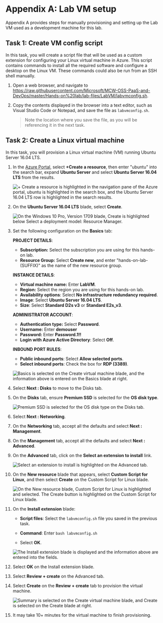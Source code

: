 # Appendix A: Lab VM setup

Appendix A provides steps for manually provisioning and setting up the Lab VM used as a development machine for this lab.

## Task 1: Create VM config script

In this task, you will create a script file that will be used as a custom extension for configuring your Linux virtual machine in Azure. This script contains commands to install all the required software and configure a desktop on the Linux VM. These commands could also be run from an SSH shell manually.

1. Open a web browser, and navigate to <https://raw.githubusercontent.com/Microsoft/MCW-OSS-PaaS-and-DevOps/master/Hands-on%20lab/lab-files/LabVM/labvmconfig.sh>.

2. Copy the contents displayed in the browser into a text editor, such as Visual Studio Code or Notepad, and save the file as `labvmconfig.sh`.

    > Note the location where you save the file, as you will be referencing it in the next task.

## Task 2: Create a Linux virtual machine

In this task, you will provision a Linux virtual machine (VM) running Ubuntu Server 16.04 LTS.

1. In the [Azure Portal](https://portal.azure.com/), select **+Create a resource**, then enter "ubuntu" into the search bar, expand **Ubuntu Server** and select **Ubuntu Server 16.04 LTS** from the results.

    ![+ Create a resource is highlighted in the navigation pane of the Azure portal, ubuntu is highlighted in the search box, and the Ubuntu Server 16.04 LTS row is highlighted in the search results.](media/create-resource-ubuntu-server-16.04-lts.png "Azure Portal")

2. On the **Ubuntu Server 16.04 LTS** blade, select **Create**.

    ![On the Windows 10 Pro, Version 1709 blade, Create is highlighted below Select a deployment model: Resource Manager.](media/ubuntu-server-create.png "Select a deployment model field")

3. Set the following configuration on the **Basics** tab:

    **PROJECT DETAILS**:

    - **Subscription:** Select the subscription you are using for this hands-on lab.
    - **Resource Group:** Select **Create new**, and enter "hands-on-lab-(SUFFIX)" as the name of the new resource group.

    **INSTANCE DETAILS**:

    - **Virtual machine name:** Enter **LabVM**.
    - **Region:** Select the region you are using for this hands-on lab.
    - **Availability options**: Select **No infrastructure redundancy required**.
    - **Image**: Select **Ubuntu Server 16.04 LTS**.
    - **Size**: Select **Standard D2s v3** or **Standard E2s_v3**.

    **ADMINISTRATOR ACCOUNT**:

    - **Authentication type:** Select **Password**.
    - **Username:** Enter **demouser**
    - **Password:** Enter **Password.1!!**
    - **Login with Azure Active Directory**: Select **Off**.

    **INBOUND PORT RULES**:

     - **Public inbound ports**: Select **Allow selected ports**.
     - **Select inbound ports**: Check the box for **RDP (3389)**.

    ![Basics is selected on the Create virtual machine blade, and the information above is entered on the Basics blade at right.](media/create-ubuntu-server-basics.png "Create a virtual machine")

4. Select **Next : Disks** to move to the Disks tab.

5. On the **Disks** tab, ensure **Premium SSD** is selected for the **OS disk type**.

    ![Premium SSD is selected for the OS disk type on the Disks tab.](media/create-ubuntu-server-disks.png "Create a virtual machine")

6. Select **Next : Networking**.

7. On the **Networking** tab, accept all the defaults and select **Next : Management**.

8. On the **Management** tab, accept all the defaults and select **Next : Advanced**.

9. On the **Advanced** tab, click on the **Select an extension to install** link.

    ![Select an extension to install is highlighted on the Advanced tab.](media/create-ubuntu-server-advanced.png "Create a virtual machine")

10. On the **New resource** blade that appears, select **Custom Script for Linux**, and then select **Create** on the Custom Script for Linux blade.

    ![On the New resource blade, Custom Script for Linux is highlighted and selected. The Create button is highlighted on the Custom Script for Linux blade.](media/create-ubuntu-server-new-resource-extension.png "Create a virtual machine")

11. On the **Install extension** blade:

    - **Script files**: Select the `labvmconfig.sh` file you saved in the previous task.

    - **Command**: Enter `bash labvmconfig.sh`

    - Select **OK**.

    ![The Install extension blade is displayed and the information above are entered into the fields.](media/create-ubuntu-server-install-extension.png "Install extension blade")

12. Select **OK** on the Install extension blade.

13. Select **Review + create** on the Advanced tab.

14. Select **Create** on the **Review + create** tab to provision the virtual machine.

    ![Summary is selected on the Create virtual machine blade, and Create is selected on the Create blade at right.](media/create-ubuntu-server-review-create.png "Create a virtual machine")

15. It may take 10+ minutes for the virtual machine to finish provisioning.